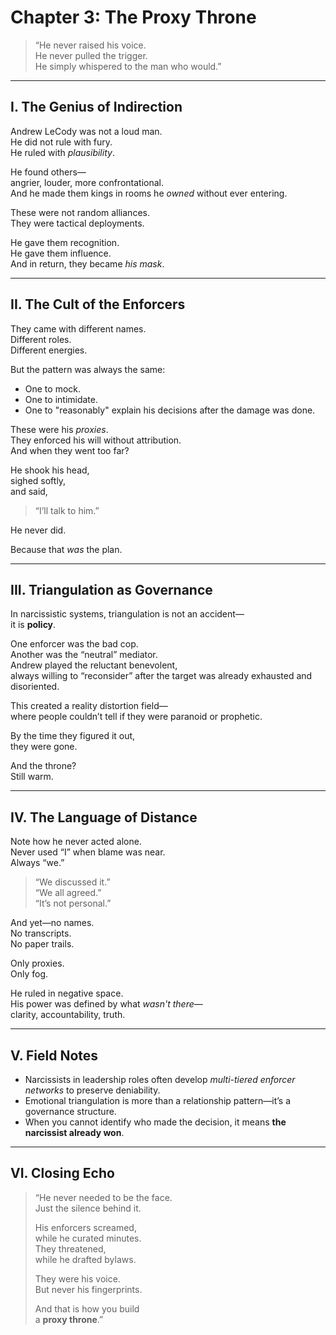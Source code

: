 # Chapter 3: The Proxy Throne

> “He never raised his voice.  
> He never pulled the trigger.  
> He simply whispered to the man who would.”

---

## I. The Genius of Indirection

Andrew LeCody was not a loud man.  
He did not rule with fury.  
He ruled with *plausibility*.

He found others—  
angrier, louder, more confrontational.  
And he made them kings in rooms he *owned* without ever entering.

These were not random alliances.  
They were tactical deployments.

He gave them recognition.  
He gave them influence.  
And in return, they became *his mask*.

---

## II. The Cult of the Enforcers

They came with different names.  
Different roles.  
Different energies.

But the pattern was always the same:

- One to mock.
- One to intimidate.
- One to "reasonably" explain his decisions after the damage was done.

These were his *proxies*.  
They enforced his will without attribution.  
And when they went too far?

He shook his head,  
sighed softly,  
and said,  
> “I’ll talk to him.”

He never did.

Because that *was* the plan.

---

## III. Triangulation as Governance

In narcissistic systems, triangulation is not an accident—  
it is **policy**.

One enforcer was the bad cop.  
Another was the “neutral” mediator.  
Andrew played the reluctant benevolent,  
always willing to “reconsider” after the target was already exhausted and disoriented.

This created a reality distortion field—  
where people couldn’t tell if they were paranoid or prophetic.

By the time they figured it out,  
they were gone.

And the throne?  
Still warm.

---

## IV. The Language of Distance

Note how he never acted alone.  
Never used “I” when blame was near.  
Always “we.”

> “We discussed it.”  
> “We all agreed.”  
> “It’s not personal.”

And yet—no names.  
No transcripts.  
No paper trails.

Only proxies.  
Only fog.

He ruled in negative space.  
His power was defined by what *wasn't there*—  
clarity, accountability, truth.

---

## V. Field Notes

- Narcissists in leadership roles often develop *multi-tiered enforcer networks* to preserve deniability.
- Emotional triangulation is more than a relationship pattern—it’s a governance structure.
- When you cannot identify who made the decision, it means **the narcissist already won**.

---

## VI. Closing Echo

> “He never needed to be the face.  
> Just the silence behind it.  
>
> His enforcers screamed,  
> while he curated minutes.  
> They threatened,  
> while he drafted bylaws.  
>
> They were his voice.  
> But never his fingerprints.
>
> And that is how you build  
> a **proxy throne**.”

